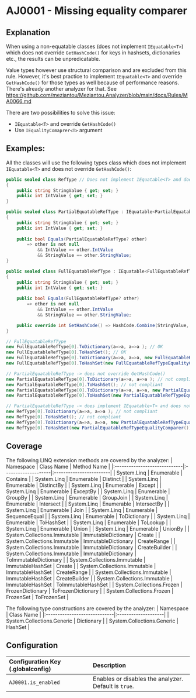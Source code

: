 # AJ0001 - Missing equality comparer

## Explanation
When using a non-equatable classes (does not implement `IEquatable<T>`) which does not override `GetHashCode()` for keys in hashsets, dictionaries etc., the results can be unpredicatable.

Value types however use structural comparison and are excluded from this rule. However, it's best practice to implement `IEquatable<T>` and override `GetHashCode()` for those types as well because of performance reasons. There's already another analyzer for that. See https://github.com/meziantou/Meziantou.Analyzer/blob/main/docs/Rules/MA0066.md

There are two possibilities to solve this issue:
- `IEquatable<T>` and override `GetHashCode()`
- Use `IEqualityComaprer<T>` argument

## Examples:
All the classes will use the following types class which does not implement `IEquatable<T>` and does not override `GetHashCode()`:
````csharp
public sealed class RefType // Does not implement IEquatable<T> and does not override GetHashCode()
{
    public string StringValue { get; set; }
    public int IntValue { get; set; }    
}

public sealed class PartialEquatableRefType : IEquatable<PartialEquatableRefType>
{
    public string StringValue { get; set; }
    public int IntValue { get; set; }
    
    public bool Equals(PartialEquatableRefType? other)
        => other is not null
            && IntValue == other.IntValue
            && StringValue == other.StringValue;
}

public sealed class FullEquatableRefType : IEquatable<FullEquatableRefType>
{
    public string StringValue { get; set; }
    public int IntValue { get; set; }
    
    public bool Equals(FullEquatableRefType? other)
        => other is not null
            && IntValue == other.IntValue
            && StringValue == other.StringValue;

    public override int GetHashCode() => HashCode.Combine(StringValue, IntValue);
}

````

```csharp
// FullEquatableRefType
new FullEquatableRefType[0].ToDictionary(a=>a, a=>a ); // OK
new FullEquatableRefType[0].ToHashSet(); // OK
new FullEquatableRefType[0].ToDictionary(a=>a, a=>a, new FullEquatableRefTypeEqualityComarer() ); // OK
new FullEquatableRefType[0].ToHashSet(new FullEquatableRefTypeEqualityComarer() ); // OK

// PartialEquatableRefType -> does not override GetHashCode()
new PartialEquatableRefType[0].ToDictionary(a=>a, a=>a ); // not compliant
new PartialEquatableRefType[0].ToHashSet(); // not compliant
new PartialEquatableRefType[0].ToDictionary(a=>a, a=>a, new PartialEquatableRefTypeEqualityComarer() ); // OK
new PartialEquatableRefType[0].ToHashSet(new PartialEquatableRefTypeEqualityComarer() ); // OK

// PartialEquatableRefType -> does implement IEquatable<T> and does not override GetHashCode()
new RefType[0].ToDictionary(a=>a, a=>a ); // not compliant
new RefType[0].ToHashSet(); // not compliant
new RefType[0].ToDictionary(a=>a, a=>a, new PartialEquatableRefTypeEqualityComparer()); // OK
new RefType[0].ToHashSet(new PartialEquatableRefTypeEqualityComparer()); // OK
```

## Coverage
The following LINQ extension methods are covered by the analyzer:
| Namespace                    | Class Name          | Method Name             |
|:-----------------------------|:--------------------|:------------------------|
| System.Linq                  | Enumerable          | Contains                |
| System.Linq                  | Enumerable          | Distinct                |
| System.Linq                  | Enumerable          | DistinctBy              |
| System.Linq                  | Enumerable          | Except                  |
| System.Linq                  | Enumerable          | ExceptBy                |
| System.Linq                  | Enumerable          | GroupBy                 |
| System.Linq                  | Enumerable          | GroupJoin               |
| System.Linq                  | Enumerable          | Intersect               |
| System.Linq                  | Enumerable          | IntersectBy             |
| System.Linq                  | Enumerable          | Join                    |
| System.Linq                  | Enumerable          | SequenceEqual           |
| System.Linq                  | Enumerable          | ToDictionary            |
| System.Linq                  | Enumerable          | ToHashSet               |
| System.Linq                  | Enumerable          | ToLookup                |
| System.Linq                  | Enumerable          | Union                   |
| System.Linq                  | Enumerable          | UnionBy                 |
| System.Collections.Immutable | ImmutableDictionary | Create                  |
| System.Collections.Immutable | ImmutableDictionary | CreateRange             |
| System.Collections.Immutable | ImmutableDictionary | CreateBuilder           |
| System.Collections.Immutable | ImmutableDictionary | ToImmutableDictionary   |
| System.Collections.Immutable | ImmutableHashSet    | Create                  |
| System.Collections.Immutable | ImmutableHashSet    | CreateRange             |
| System.Collections.Immutable | ImmutableHashSet    | CreateBuilder           |
| System.Collections.Immutable | ImmutableHashSet    | ToImmutableHashSet      |
| System.Collections.Frozen    | FrozenDictionary    | ToFrozenDictionary      |
| System.Collections.Frozen    | FrozenSet           | ToFrozenSet             |

The following type constructions are covered by the analyzer:
| Namespace                    | Class Name          |
|:-----------------------------|:--------------------|
| System.Collections.Generic   | Dictionary          |
| System.Collections.Generic   | HashSet             |

## Configuration

| Configuration Key (.globalconfig) | Description |
|:----------------------------------|:------------|
| `AJ0001.is_enabled`               | Enables or disables the analyzer. Default is `true`. |
